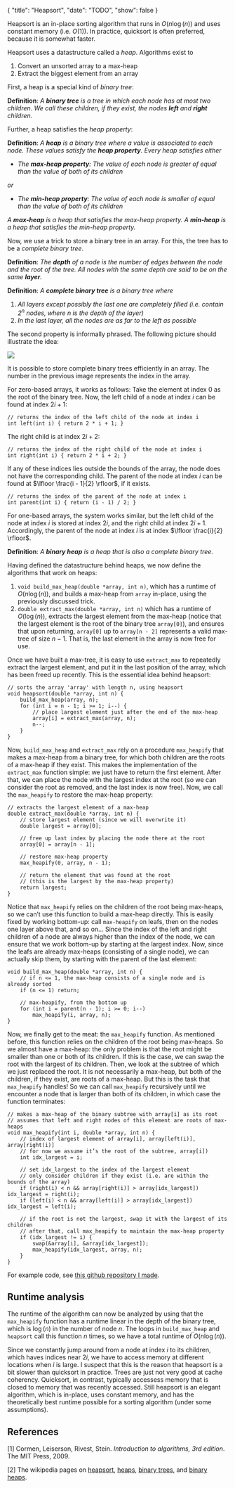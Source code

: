 {
    "title": "Heapsort",
    "date": "TODO",
    "show": false
}


Heapsort is an in-place sorting algorithm that runs in $O(n \log(n))$ and uses constant memory (i.e. $O(1)$). In practice, quicksort is often preferred, because it is somewhat faster.

Heapsort uses a datastructure called a *heap*. Algorithms exist to

1. Convert an unsorted array to a max-heap
2. Extract the biggest element from an array

First, a heap is a special kind of *binary tree*:

**Definition**: *A **binary tree** is a tree in which each node has at most two children. We call these children, if they exist, the nodes **left** and **right** children.*

Further, a heap satisfies the *heap property*:

**Definition**: *A **heap** is a binary tree where a value is associated to each node. These values satisfy the **heap property**. Every heap satisfies either*
  - *The **max-heap property**: The value of each node is greater of equal than the value of both of its children*
  
*or*
  - *The **min-heap property**: The value of each node is smaller of equal than the value of both of its children*

*A **max-heap** is a heap that satisfies the max-heap property. A **min-heap** is a heap that satisfies the min-heap property.*

Now, we use a trick to store a binary tree in an array. For this, the tree has to be a *complete binary tree*.

**Definition**: *The **depth** of a node is the number of edges between the node and the root of the tree. All nodes with the same depth are said to be on the same **layer**.*

**Definition**: *A **complete binary tree** is a binary tree where*
1. *All layers except possibly the last one are completely filled (i.e. contain $2^n$ nodes, where $n$ is the depth of the layer)*
2. *In the last layer, all the nodes are as far to the left as possible*

The second property is informally phrased. The following picture should illustrate the idea:

![](/images/complete_binary_tree.png)

It is possible to store complete binary trees efficiently in an array. The number in the previous image represents the index in the array.

For zero-based arrays, it works as follows: Take the element at index 0 as the root of the binary tree. Now, the left child of a node at index $i$ can be found at index $2i + 1$:

	// returns the index of the left child of the node at index i
	int left(int i) { return 2 * i + 1; }

The right child is at index $2i + 2$:

	// returns the index of the right child of the node at index i
	int right(int i) { return 2 * i + 2; }

If any of these indices lies outside the bounds of the array, the node does not have the corresponding child. The parent of the node at index $i$ can be found at $\lfloor \frac{i - 1}{2} \rfloor$, if it exists.

	// returns the index of the parent of the node at index i
	int parent(int i) { return (i - 1) / 2; }

For one-based arrays, the system works similar, but the left child of the node at index $i$ is stored at index $2i$, and the right child at index $2i + 1$. Accordingly, the parent of the node at index $i$ is at index $\lfloor \frac{i}{2} \rfloor$.

**Definition**: *A **binary heap** is a heap that is also a complete binary tree.*

Having defined the datastructure behind heaps, we now define the algorithms that work on heaps:
1. `void build_max_heap(double *array, int n)`, which has a runtime of $O(n \log(n))$, and builds a max-heap from `array` in-place, using the previously discussed trick.
2. `double extract_max(double *array, int n)` which has a runtime of $O(\log(n))$, extracts the largest element from the max-heap (notice that the largest element is the root of the binary tree `array[0]`), and ensures that upon returning, `array[0]` up to `array[n - 2]` represents a valid max-tree of size $n - 1$. That is, the last element in the array is now free for use.

Once we have built a max-tree, it is easy to use `extract_max` to repeatedly extract the largest element, and put it in the last position of the array, which has been freed up recently. This is the essential idea behind heapsort:

	// sorts the array 'array' with length n, using heapsort
	void heapsort(double *array, int n) {
		build_max_heap(array, n);
		for (int i = n - 1; i >= 1; i--) {
			// place largest element just after the end of the max-heap
			array[i] = extract_max(array, n);
			n--;
		}
	}

Now, `build_max_heap` and `extract_max` rely on a procedure `max_heapify` that makes a max-heap from a binary tree, for which both children are the roots of a max-heap if they exist. This makes the implementation of the `extract_max` function simple: we just have to return the first element. After that, we can place the node with the largest index at the root (so we can consider the root as removed, and the last index is now free). Now, we call the `max_heapify` to restore the max-heap property:

	// extracts the largest element of a max-heap
	double extract_max(double *array, int n) {
		// store largest element (since we will overwrite it)
		double largest = array[0];

		// free up last index by placing the node there at the root
		array[0] = array[n - 1];

		// restore max-heap property
		max_heapify(0, array, n - 1);

		// return the element that was found at the root
		// (this is the largest by the max-heap property)
		return largest;
	}

Notice that `max_heapify` relies on the children of the root being max-heaps, so we can’t use this function to build a max-heap directly. This is easily fixed by working bottom-up: call `max-heapify` on leafs, then on the nodes one layer above that, and so on... Since the index of the left and right children of a node are always higher than the index of the node, we can ensure that we work bottom-up by starting at the largest index. Now, since the leafs are already max-heaps (consisting of a single node), we can actually skip them, by starting with the parent of the last element:

	void build_max_heap(double *array, int n) {
		// if n <= 1, the max-heap consists of a single node and is already sorted
		if (n <= 1) return;

		// max-heapify, from the bottom up
		for (int i = parent(n - 1); i >= 0; i--)
			max_heapify(i, array, n);
	}

Now, we finally get to the meat: the `max_heapify` function. As mentioned before, this function relies on the children of the root being max-heaps. So we almost have a max-heap: the only problem is that the root might be smaller than one or both of its children. If this is the case, we can swap the root with the largest of its children. Then, we look at the subtree of which we just replaced the root. It is not necessarily a max-heap, but both of the children, if they exist, are roots of a max-heap. But this is the task that `max_heapify` handles! So we can call `max_heapify` recursively until we encounter a node that is larger than both of its children, in which case the function terminates:

	// makes a max-heap of the binary subtree with array[i] as its root
	// assumes that left and right nodes of this element are roots of max-heaps
	void max_heapify(int i, double *array, int n) {
		// index of largest element of array[i], array[left(i)], array[right(i)]
		// for now we assume it’s the root of the subtree, array[i])
		int idx_largest = i;

		// set idx_largest to the index of the largest element
		// only consider children if they exist (i.e. are within the bounds of the array)
		if (right(i) < n && array[right(i)] > array[idx_largest]) idx_largest = right(i);
		if (left(i) < n && array[left(i)] > array[idx_largest]) idx_largest = left(i);

		// if the root is not the largest, swap it with the largest of its children
		// after that, call max_heapify to maintain the max-heap property
		if (idx_largest != i) {
			swap(&array[i], &array[idx_largest]);
			max_heapify(idx_largest, array, n);
		}
	}

For example code, see [this github repository I made](https://github.com/benoncoffee/heapsort).

## Runtime analysis

The runtime of the algorithm can now be analyzed by using that the `max_heapify` function has a runtime linear in the depth of the binary tree, which is $\log(n)$ in the number of node $n$. The loops in `build_max_heap` and `heapsort` call this function $n$ times, so we have a total runtime of $O(n \log(n))$.

Since we constantly jump around from a node at index $i$ to its children, which haves indices near $2i$, we have to access memory at different locations when $i$ is large. I suspect that this is the reason that heapsort is a bit slower than quicksort in practice. Trees are just not very good at cache coherency. Quicksort, in contrast, typically accessess memory that is closed to memory that was recently accessed. Still heapsort is an elegant algorithm, which is in-place, uses constant memory, and has the theoretically best runtime possible for a sorting algorithm (under some assumptions).


## References

[1] Cormen, Leiserson, Rivest, Stein. *Introduction to algorithms, 3rd edition*. The MIT Press, 2009.

[2] The wikipedia pages on [heapsort](https://en.wikipedia.org/wiki/Heapsort), [heaps](https://en.wikipedia.org/wiki/Heap_(data_structure)), [binary trees](https://en.wikipedia.org/wiki/Binary_tree), and [binary heaps](https://en.wikipedia.org/wiki/Binary_heap).
